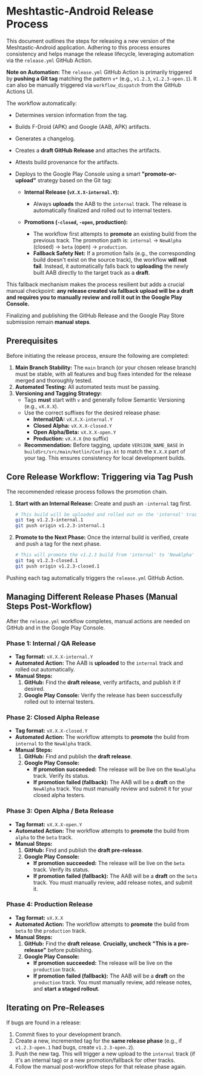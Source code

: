 # Meshtastic-Android Release Process

This document outlines the steps for releasing a new version of the Meshtastic-Android application. Adhering to this process ensures consistency and helps manage the release lifecycle, leveraging automation via the `release.yml` GitHub Action.

**Note on Automation:** The `release.yml` GitHub Action is primarily triggered by **pushing a Git tag** matching the pattern `v*` (e.g., `v1.2.3`, `v1.2.3-open.1`). It can also be manually triggered via `workflow_dispatch` from the GitHub Actions UI.

The workflow automatically:
*   Determines version information from the tag.
*   Builds F-Droid (APK) and Google (AAB, APK) artifacts.
*   Generates a changelog.
*   Creates a **draft GitHub Release** and attaches the artifacts.
*   Attests build provenance for the artifacts.
*   Deploys to the Google Play Console using a smart **"promote-or-upload"** strategy based on the Git tag:

    *   **Internal Release (`vX.X.X-internal.Y`):**
        *   Always **uploads** the AAB to the `internal` track. The release is automatically finalized and rolled out to internal testers.

    *   **Promotions (`-closed`, `-open`, production):**
        *   The workflow first attempts to **promote** an existing build from the previous track. The promotion path is: `internal` -> `NewAlpha` (closed) -> `beta` (open) -> `production`.
        *   **Fallback Safety Net:** If a promotion fails (e.g., the corresponding build doesn't exist on the source track), the workflow **will not fail**. Instead, it automatically falls back to **uploading** the newly built AAB directly to the target track as a **draft**.

This fallback mechanism makes the process resilient but adds a crucial manual checkpoint: **any release created via fallback upload will be a draft and requires you to manually review and roll it out in the Google Play Console.**

Finalizing and publishing the GitHub Release and the Google Play Store submission remain **manual steps**.

## Prerequisites

Before initiating the release process, ensure the following are completed:

1.  **Main Branch Stability:** The `main` branch (or your chosen release branch) must be stable, with all features and bug fixes intended for the release merged and thoroughly tested.
2.  **Automated Testing:** All automated tests must be passing.
3.  **Versioning and Tagging Strategy:**
    *   Tags **must** start with `v` and generally follow Semantic Versioning (e.g., `vX.X.X`).
    *   Use the correct suffixes for the desired release phase:
        *   **Internal/QA:** `vX.X.X-internal.Y`
        *   **Closed Alpha:** `vX.X.X-closed.Y`
        *   **Open Alpha/Beta:** `vX.X.X-open.Y`
        *   **Production:** `vX.X.X` (no suffix)
    *   **Recommendation:** Before tagging, update `VERSION_NAME_BASE` in `buildSrc/src/main/kotlin/Configs.kt` to match the `X.X.X` part of your tag. This ensures consistency for local development builds.

## Core Release Workflow: Triggering via Tag Push

The recommended release process follows the promotion chain.

1.  **Start with an Internal Release:** Create and push an `-internal` tag first.
    ```bash
    # This build will be uploaded and rolled out on the 'internal' track
    git tag v1.2.3-internal.1
    git push origin v1.2.3-internal.1
    ```
2.  **Promote to the Next Phase:** Once the internal build is verified, create and push a tag for the next phase.
    ```bash
    # This will promote the v1.2.3 build from 'internal' to 'NewAlpha'
    git tag v1.2.3-closed.1
    git push origin v1.2.3-closed.1
    ```

Pushing each tag automatically triggers the `release.yml` GitHub Action.

## Managing Different Release Phases (Manual Steps Post-Workflow)

After the `release.yml` workflow completes, manual actions are needed on GitHub and in the Google Play Console.

### Phase 1: Internal / QA Release
*   **Tag format:** `vX.X.X-internal.Y`
*   **Automated Action:** The AAB is **uploaded** to the `internal` track and rolled out automatically.
*   **Manual Steps:**
    1.  **GitHub:** Find the **draft release**, verify artifacts, and publish it if desired.
    2.  **Google Play Console:** Verify the release has been successfully rolled out to internal testers.

### Phase 2: Closed Alpha Release
*   **Tag format:** `vX.X.X-closed.Y`
*   **Automated Action:** The workflow attempts to **promote** the build from `internal` to the `NewAlpha` track.
*   **Manual Steps:**
    1.  **GitHub:** Find and publish the **draft release**.
    2.  **Google Play Console:**
        *   **If promotion succeeded:** The release will be live on the `NewAlpha` track. Verify its status.
        *   **If promotion failed (fallback):** The AAB will be a **draft** on the `NewAlpha` track. You must manually review and submit it for your closed alpha testers.

### Phase 3: Open Alpha / Beta Release
*   **Tag format:** `vX.X.X-open.Y`
*   **Automated Action:** The workflow attempts to **promote** the build from `alpha` to the `beta` track.
*   **Manual Steps:**
    1.  **GitHub:** Find and publish the **draft pre-release**.
    2.  **Google Play Console:**
        *   **If promotion succeeded:** The release will be live on the `beta` track. Verify its status.
        *   **If promotion failed (fallback):** The AAB will be a **draft** on the `beta` track. You must manually review, add release notes, and submit it.

### Phase 4: Production Release
*   **Tag format:** `vX.X.X`
*   **Automated Action:** The workflow attempts to **promote** the build from `beta` to the `production` track.
*   **Manual Steps:**
    1.  **GitHub:** Find the **draft release**. **Crucially, uncheck "This is a pre-release"** before publishing.
    2.  **Google Play Console:**
        *   **If promotion succeeded:** The release will be live on the `production` track.
        *   **If promotion failed (fallback):** The AAB will be a **draft** on the `production` track. You must manually review, add release notes, and **start a staged rollout**.

## Iterating on Pre-Releases

If bugs are found in a release:
1.  Commit fixes to your development branch.
2.  Create a new, incremented tag for the **same release phase** (e.g., if `v1.2.3-open.1` had bugs, create `v1.2.3-open.2`).
3.  Push the new tag. This will trigger a new upload to the `internal` track (if it's an internal tag) or a new promotion/fallback for other tracks.
4.  Follow the manual post-workflow steps for that release phase again.
